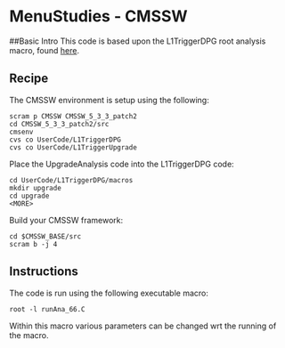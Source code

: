 MenuStudies - CMSSW
===========

##Basic Intro
This code is based upon the L1TriggerDPG root analysis macro, found [here](http://cmssw.cvs.cern.ch/cgi-bin/cmssw.cgi/UserCode/L1TriggerDPG/macros/).

## Recipe
The CMSSW environment is setup using the following:

```
scram p CMSSW CMSSW_5_3_3_patch2
cd CMSSW_5_3_3_patch2/src
cmsenv
cvs co UserCode/L1TriggerDPG
cvs co UserCode/L1TriggerUpgrade
```

Place the UpgradeAnalysis code into the L1TriggerDPG code:

```
cd UserCode/L1TriggerDPG/macros
mkdir upgrade
cd upgrade
<MORE>
```

Build your CMSSW framework:

```
cd $CMSSW_BASE/src
scram b -j 4
```

## Instructions

The code is run using the following executable macro:

```
root -l runAna_66.C
```

Within this macro various parameters can be changed wrt the running of the macro.
